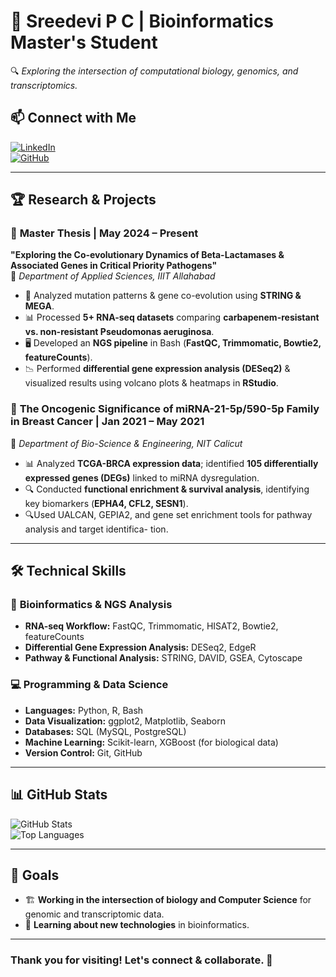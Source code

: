 # 🧬 Sreedevi P C | Bioinformatics Master's Student  
🔍 *Exploring the intersection of computational biology, genomics, and transcriptomics.*  

## 📫 Connect with Me  
[![LinkedIn](https://img.shields.io/badge/LinkedIn-%230077B5.svg?style=for-the-badge&logo=linkedin&logoColor=white)](https://linkedin.com/in/sreedevi-p-c-51b3261b3)  
[![GitHub](https://img.shields.io/badge/GitHub-%23121011.svg?style=for-the-badge&logo=github&logoColor=white)](https://github.com/sreepc18)  

---

## 🏆 Research & Projects  

### 📌 **Master Thesis | May 2024 – Present**  
**"Exploring the Co-evolutionary Dynamics of Beta-Lactamases & Associated Genes in Critical Priority Pathogens"**  
🔬 *Department of Applied Sciences, IIIT Allahabad*  
- 🧪 Analyzed mutation patterns & gene co-evolution using **STRING & MEGA**.  
- 📊 Processed **5+ RNA-seq datasets** comparing **carbapenem-resistant vs. non-resistant Pseudomonas aeruginosa**.  
- 🖥️ Developed an **NGS pipeline** in Bash (**FastQC, Trimmomatic, Bowtie2, featureCounts**).  
- 📉 Performed **differential gene expression analysis (DESeq2)** & visualized results using volcano plots & heatmaps in **RStudio**.  

### 📌 **The Oncogenic Significance of miRNA-21-5p/590-5p Family in Breast Cancer | Jan 2021 – May 2021**  
🔬 *Department of Bio-Science & Engineering, NIT Calicut*  
- 📊 Analyzed **TCGA-BRCA expression data**; identified **105 differentially expressed genes (DEGs)** linked to miRNA dysregulation.  
- 🔍 Conducted **functional enrichment & survival analysis**, identifying key biomarkers (**EPHA4, CFL2, SESN1**).
- 🔍Used UALCAN, GEPIA2, and gene set enrichment tools for pathway analysis and target identifica-
tion. 

---

## 🛠️ Technical Skills  
### 🔬 **Bioinformatics & NGS Analysis**  
- **RNA-seq Workflow:** FastQC, Trimmomatic, HISAT2, Bowtie2, featureCounts  
- **Differential Gene Expression Analysis:** DESeq2, EdgeR
- **Pathway & Functional Analysis:** STRING, DAVID, GSEA, Cytoscape  

### 💻 **Programming & Data Science**  
- **Languages:** Python, R, Bash  
- **Data Visualization:** ggplot2, Matplotlib, Seaborn  
- **Databases:** SQL (MySQL, PostgreSQL)  
- **Machine Learning:** Scikit-learn, XGBoost (for biological data)  
- **Version Control:** Git, GitHub  

---

## 📊 GitHub Stats  
![GitHub Stats](https://github-readme-stats.vercel.app/api?username=sreepc18&show_icons=true&theme=gruvbox)  
![Top Languages](https://github-readme-stats.vercel.app/api/top-langs/?username=sreepc18&layout=compact&theme=gruvbox)  

---

## 🎯 Goals  
- 🏗 **Working in the intersection of biology and Computer Science** for genomic and transcriptomic data.  
- 🧠 **Learning about new technologies** in bioinformatics.  

---

### **Thank you for visiting! Let's connect & collaborate.** 🚀  
